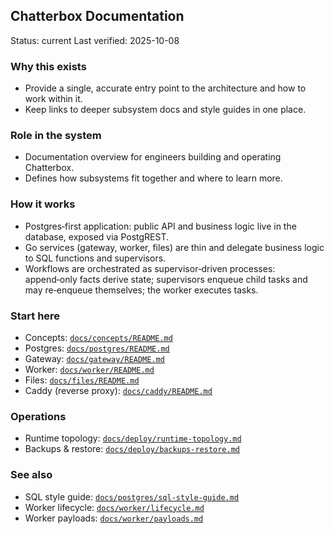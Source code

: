 ## Chatterbox Documentation

Status: current
Last verified: 2025-10-08

### Why this exists

- Provide a single, accurate entry point to the architecture and how to work within it.
- Keep links to deeper subsystem docs and style guides in one place.

### Role in the system

- Documentation overview for engineers building and operating Chatterbox.
- Defines how subsystems fit together and where to learn more.

### How it works

- Postgres‑first application: public API and business logic live in the database, exposed via PostgREST.
- Go services (gateway, worker, files) are thin and delegate business logic to SQL functions and supervisors.
- Workflows are orchestrated as supervisor‑driven processes: append‑only facts derive state; supervisors enqueue child tasks and may re‑enqueue themselves; the worker executes tasks.

### Start here

- Concepts: [`docs/concepts/README.md`](concepts/README.md)
- Postgres: [`docs/postgres/README.md`](postgres/README.md)
- Gateway: [`docs/gateway/README.md`](gateway/README.md)
- Worker: [`docs/worker/README.md`](worker/README.md)
- Files: [`docs/files/README.md`](files/README.md)
- Caddy (reverse proxy): [`docs/caddy/README.md`](caddy/README.md)

### Operations

- Runtime topology: [`docs/deploy/runtime-topology.md`](deploy/runtime-topology.md)
- Backups & restore: [`docs/deploy/backups-restore.md`](deploy/backups-restore.md)

### See also

- SQL style guide: [`docs/postgres/sql-style-guide.md`](postgres/sql-style-guide.md)
- Worker lifecycle: [`docs/worker/lifecycle.md`](worker/lifecycle.md)
- Worker payloads: [`docs/worker/payloads.md`](worker/payloads.md)
